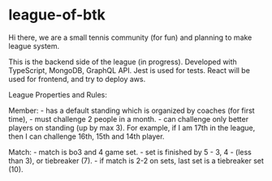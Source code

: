 # league-of-btk

Hi there, we are a small tennis community (for fun) and planning to make league system.

This is the backend side of the league (in progress). Developed with TypeScript, MongoDB, GraphQL API. Jest is used for tests. React will be used for frontend, and try to deploy aws.

League Properties and Rules:

  Member:
    - has a default standing which is organized by coaches (for first time),
    - must challenge 2 people in a month.
    - can challenge only better players on standing (up by max 3). For example, if I am 17th in the league, then I can challenge 16th, 15th and 14th player.

  Match:
    - match is bo3 and 4 game set.
    - set is finished by 5 - 3, 4 - (less than 3), or tiebreaker (7).
    - if match is 2-2 on sets, last set is a tiebreaker set (10).
    
